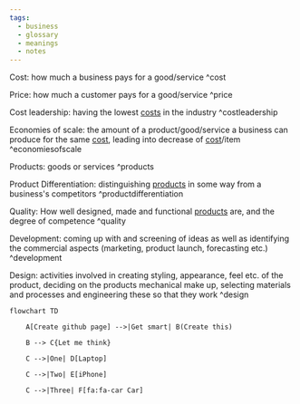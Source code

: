 ```yaml
---
tags:
  - business
  - glossary
  - meanings
  - notes
---
```

Cost: how much a business pays for a good/service ^cost

Price: how much a customer pays for a good/service ^price

Cost leadership: having the lowest [costs](Business%20Glossary%20(READ%20ONLY).md#^cost) in the industry ^costleadership

Economies of scale: the amount of a product/good/service a business can produce for the same [cost](Business%20Glossary%20(READ%20ONLY).md#^cost), leading into decrease of [cost](Business%20Glossary%20(READ%20ONLY).md#^cost)/item ^economiesofscale

Products: goods or services ^products

Product Differentiation: distinguishing [products](Business%20Glossary%20(READ%20ONLY).md#^products) in some way from a business's competitors ^productdifferentiation

Quality: How well designed, made and functional [products](Business%20Glossary%20(READ%20ONLY).md#^products) are, and the degree of competence ^quality

Development: coming up with and screening of ideas as well as identifying the commercial aspects (marketing, product launch, forecasting etc.) ^development

Design: activities involved in creating styling, appearance, feel etc. of the product, deciding on the products mechanical make up, selecting materials and processes and engineering these so that they work ^design

```mermaid
flowchart TD

    A[Create github page] -->|Get smart| B(Create this)

    B --> C{Let me think}

    C -->|One| D[Laptop]

    C -->|Two| E[iPhone]

    C -->|Three| F[fa:fa-car Car]
```


